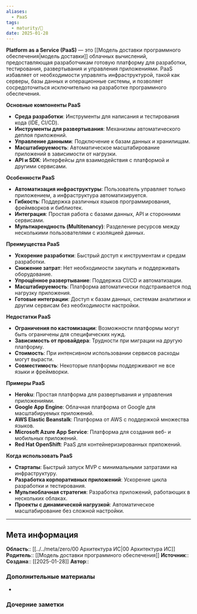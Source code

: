 ```yaml
---
aliases:
  - PaaS
tags:
  - maturity/🌱
date: 2025-01-28
---
```

**Platform as a Service (PaaS)** — это [[Модель доставки программного обеспечения|модель доставки]] облачных вычислений, предоставляющая разработчикам готовую платформу для разработки, тестирования, развертывания и управления приложениями. PaaS избавляет от необходимости управлять инфраструктурой, такой как серверы, базы данных и операционные системы, и позволяет сосредоточиться исключительно на разработке программного обеспечения.

**Основные компоненты PaaS**
- **Среда разработки**: Инструменты для написания и тестирования кода (IDE, CI/CD).
- **Инструменты для развертывания**: Механизмы автоматического деплоя приложений.
- **Управление данными**: Подключение к базам данных и хранилищам.
- **Масштабируемость**: Автоматическое масштабирование приложений в зависимости от нагрузки.
- **API и SDK**: Интерфейсы для взаимодействия с платформой и другими сервисами.

**Особенности PaaS**
- **Автоматизация инфраструктуры**: Пользователь управляет только приложением, а инфраструктура автоматизируется.
- **Гибкость**: Поддержка различных языков программирования, фреймворков и библиотек.
- **Интеграция**: Простая работа с базами данных, API и сторонними сервисами.
- **Мультиарендность (Multitenancy)**: Разделение ресурсов между несколькими пользователями с изоляцией данных.

**Преимущества PaaS**
- **Ускорение разработки**: Быстрый доступ к инструментам и средам разработки.
- **Снижение затрат**: Нет необходимости закупать и поддерживать оборудование.
- **Упрощённое развертывание**: Поддержка CI/CD и автоматизации.
- **Масштабируемость**: Платформа автоматически подстраивается под нагрузку приложения.
- **Готовые интеграции**: Доступ к базам данных, системам аналитики и другим сервисам без необходимости настройки.

**Недостатки PaaS**
- **Ограничения по кастомизации**: Возможности платформы могут быть ограничены для специфических нужд.
- **Зависимость от провайдера**: Трудности при миграции на другую платформу.
- **Стоимость**: При интенсивном использовании сервисов расходы могут вырасти.
- **Совместимость**: Некоторые платформы поддерживают не все языки и фреймворки.

**Примеры PaaS**
- **Heroku**: Простая платформа для развертывания и управления приложениями.
- **Google App Engine**: Облачная платформа от Google для масштабируемых приложений.
- **AWS Elastic Beanstalk**: Платформа от AWS с поддержкой множества языков.
- **Microsoft Azure App Service**: Платформа для создания веб- и мобильных приложений.
- **Red Hat OpenShift**: PaaS для контейнеризированных приложений.

**Когда использовать PaaS**
- **Стартапы**: Быстрый запуск MVP с минимальными затратами на инфраструктуру.
- **Разработка корпоративных приложений**: Ускорение цикла разработки и тестирования.
- **Мультиоблачная стратегия**: Разработка приложений, работающих в нескольких облаках.
- **Проекты с динамической нагрузкой**: Автоматическое масштабирование без сложной настройки.
***
## Мета информация
**Область**:: [[../../meta/zero/00 Архитектура ИС|00 Архитектура ИС]]
**Родитель**:: [[Модель доставки программного обеспечения]]
**Источник**:: 
**Создана**:: [[2025-01-28]]
**Автор**:: 
### Дополнительные материалы
- 

### Дочерние заметки
<!-- QueryToSerialize: LIST FROM [[]] WHERE contains(Родитель, this.file.link) or contains(parents, this.file.link) -->

